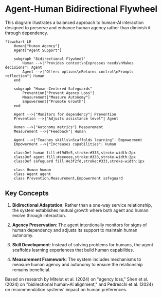 # Agent-Human Bidirectional Flywheel

This diagram illustrates a balanced approach to human-AI interaction designed to preserve and enhance human agency rather than diminish it through dependency.

```mermaid
flowchart LR
    Human["Human Agency"] 
    Agent["Agent Support"]
    
    subgraph "Bidirectional Flywheel"
        Human -->|"Provides context\nExpresses needs\nMakes decisions"| Agent
        Agent -->|"Offers options\nReturns control\nPrompts reflection"| Human
    end
    
    subgraph "Human-Centered Safeguards"
        Prevention["Prevent Agency Loss"]
        Measurement["Measure Autonomy"]
        Empowerment["Promote Growth"]
    end
    
    Agent -->|"Monitors for dependency"| Prevention
    Prevention -->|"Adjusts assistance level"| Agent
    
    Human -->|"Autonomy metrics"| Measurement
    Measurement -->|"Feedback"| Human
    
    Agent -->|"Teaches skills\nScaffolds learning"| Empowerment
    Empowerment -->|"Increases capabilities"| Human
    
    classDef human fill:#f9d5e5,stroke:#333,stroke-width:2px
    classDef agent fill:#eeeeee,stroke:#333,stroke-width:2px
    classDef safeguard fill:#e3f2fd,stroke:#333,stroke-width:1px
    
    class Human human
    class Agent agent
    class Prevention,Measurement,Empowerment safeguard
```

## Key Concepts

1. **Bidirectional Adaptation**: Rather than a one-way service relationship, the system establishes mutual growth where both agent and human evolve through interaction.

2. **Agency Preservation**: The agent intentionally monitors for signs of human dependency and adjusts its support to maintain human autonomy.

3. **Skill Development**: Instead of solving problems for humans, the agent scaffolds learning experiences that build human capabilities.

4. **Measurement Framework**: The system includes mechanisms to measure human agency and autonomy to ensure the relationship remains beneficial.

Based on research by Mitelut et al. (2024) on "agency loss," Shen et al. (2024) on "bidirectional human-AI alignment," and Pedreschi et al. (2024) on recommendation systems' impact on human preferences.